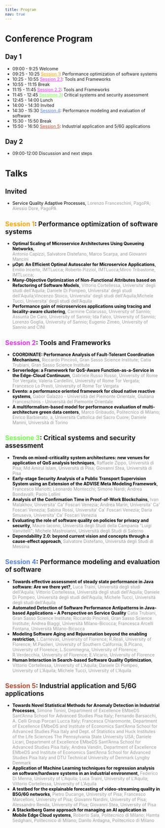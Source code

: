 ```yaml
---
title: Program
nav: true
---
```


# Conference Program

## Day 1	

- 09:00  - 9:25	Welcome
- 09:25  - 10:25 <a style="color:orange" href="#session-1-performance-optimization-of-software-systems">Session 1</a>: Performance optimization of software systems
- 10:25 - 10:55	<a style="color:rgb(234,51,247)" href="#session-2-tools-and-frameworks">Session 2.1</a>: Tools and Frameworks
- 10:55 - 11:15	Break
- 11:15 - 11:45	<a style="color:rgb(234,51,247)" href="#session-2-tools-and-frameworks">Session 2.2</a>: Tools and Frameworks
- 11:45 - 12:45	<a style="color:rgb(117,252,76)" href="#sessione-3-critical-systems-and-security-assessment">Sessione 3</a>: Critical systems and security assessment 
- 12:45 - 14:00	Lunch
- 14:00  - 14:30	Invited
- 14:30 - 15:30	<a style="color:rgb(89,132,225)" href="#session-4-performance-modeling-and-evaluation-of-software">Session 4</a>: Performance modeling and evaluation of software
- 15:30 - 15:50	Break
- 15:50 - 16:50	<a style="color:rgb(189,75,49)" href="#session-5-industrial-application-and-56g-applications">Session 5</a>: Industrial application and 5/6G applications

## Day 2

- 09:00-12:00 Discussion and next steps

# Talks

## Invited
- <span style="color:black">Service Quality Adaptive Processes</span>,
<span style="color:#999999">Lorenzo Franceschini, PagoPA; Alessio Dore, PagoPA </span>


## <span style="color:orange">Session 1</span>: Performance optimization of software systems

- <span style="color:black">__Optimal Scaling of Microservice Architectures Using Queueing Networks__</span>,  
<span style="color:#999999">Antonio Capizzi, Salvatore Distefano, Marco Scarpa, and Giovanni Mancini</span>
- <span style="color:black">__&#956;Opt: An Efficient Optimal Autoscaler for Microservice Applications__</span>,
<span style="color:#999999">Emilio Incerto, IMTLucca; Roberto Pizziol, IMTLucca;Mirco Tribastone, IMTLucca; </span>
- <span style="color:black">__Many-Objective Optimization of Non-Functional Attributes based on Refactoring of Software Models__</span>,
<span style="color:#999999">Vittorio Cortellessa, Universita' degli studi dell'Aquila; Daniele Di Pompeo, Universita' degli studi dell'Aquila;Vincenzo Stoico, Universita' degli studi dell'Aquila;Michele Tucci, Universita' degli studi dell'Aquila</span>
- <span style="color:black">__Performance gain of microservices applications using tracing and locality-aware clustering__</span>,
<span style="color:#999999">Carmine Colarusso, University of Sannio; Assunta De Caro, University of Sannio; Ida Falco, University of Sannio; Lorenzo Goglia, University of Sannio; Eugenio Zimeo, University of Sannio and CINI</span>

## <span style="color:rgb(234,51,247)">Session 2</span>: Tools and Frameworks

- <span style="color:black">__COORDINATE: Performance Analysis of Fault-Tolerant Coordination Mechanisms__</span>,
<span style="color:#999999">Riccardo Pinciroli, Gran Sasso Science Institute; Catia Trubiani, Gran Sasso Science Institute</span>
- <span style="color:black">__Serverledge: a Framework for QoS-Aware Function-as-a-Service in the Edge-Cloud Continuum__</span>,
<span style="color:#999999">Gabriele Russo Russo, University of Rome Tor Vergata; Valeria Cardellini, University of Rome Tor Vergata; Francesco Lo Presti, University of Rome Tor Vergata</span>
- <span style="color:black">__Evento: a performance oriented framework for cloud native reactive systems__</span>,
<span style="color:#999999">Gabor Galazzo - Università del Piemonte Orientale, Giuliana Franceschinis - Università del Piemonte Orientale	</span>
- <span style="color:black">__A multiformalism-based model for performance evaluation of multi-architecture green data centers__</span>, 
<span style="color:#999999">Marco Gribaudo, Politecnico di Milano; Enrico Barbierato, a, Università Cattolica del Sacro Cuore; Daniele Manini, Università di Torino</span>

## <span style="color:rgb(117,252,76)">Sessione 3</span>: Critical systems and security assessment 

- <span style="color:black">__Trends on mixed-criticality system architectures: new venues for application of QoS analysis techniques__</span>,
  <span style="color:#999999">Raffaele Zippo, Università di Pisa; Md Amirul Islam, Università di Pisa; Giovanni Stea, Università di Pisa</span>
- <span style="color:black">__Early-stage Security Analysis of a Public Transport Supervision System using an Extension of the ADVISE Meta Modeling Framework__</span>,
  <span style="color:#999999">Francesco Mariotti; Leonardo Montecchi; Simone Nardi; Andrea Bondavalli; Paolo Lollini</span>
- <span style="color:black">__Analysis of the Confirmation Time in Proof-of-Work Blockchains__</span>,
  <span style="color:#999999">Ivan Malakhov, Universita' Ca' Foscari Venezia; Andrea Marin, Universita' Ca' Foscari Venezia; Sabina Rossi, Universita' Ca' Foscari Venezia; Daria Smuseva, Universita' Ca' Foscari Venezia</span>
- <span style="color:black">__Evaluating the role of software quality on policies for privacy and security__</span>,
  <span style="color:#999999">Mauro Iacono, Università degli Studi della Campania "Luigi Vanvitelli"; Michele Mastroianni, Università degli Studi di Salerno</span>
- <span style="color:black">__Dependability 2.0: beyond current vision and concepts through a cause-effect approach__</span>,
  <span style="color:#999999">Salvatore Distefano, Università degli Studi di Messina</span>


## <span style="color:rgb(89,132,225)">Session 4</span>: Performance modeling and evaluation of software

- <span style="color:black">__Towards effective assessment of steady state performance in Java software: Are we there yet?__</span>,
  <span style="color:#999999">Luca Traini, Università degli studi dell'Aquila; Vittorio Cortellessa, Università degli studi dell'Aquila; Daniele Di Pompeo, Università degli studi dell'Aquila; Michele Tucci, Università degli studi dell'Aquila</span>
- <span style="color:black">__Automated Detection of Software Performance Antipatterns in Java-based Applications – A Perspective on Service Quality__</span>
  <span style="color:#999999">Catia Trubiani, Gran Sasso Science Institute; Riccardo Pinciroli, Gran Sasso Science Institute; Andrea Biaggi, Università Milano-Bicocca; Francesca Arcelli Fontana, Università Milano-Bicocca</span>
- <span style="color:black">__Modeling Software Aging and Rejuvenation beyond the enabling restriction__</span>,
  <span style="color:#999999">L.Carnevali, University of Florence; R.Reali, University of Florence; M.Paolieri, University of Southern California; B.Picano, University of Florence; L.Scommegna, University of Florence; R.Verdecchia, University of Florence; E.Vicario, University of Florence</span>  
- <span style="color:black">__Human Interaction in Search-based Software Quality Optimization__</span>,
  <span style="color:#999999">Vittorio Cortellessa, University of L'Aquila; Daniele Di Pompeo, University of L'Aquila; Michele Tucci, University of L'Aquila</span>
  
## <span style="color:rgb(189,75,49)">Session 5</span>: Industrial application and 5/6G applications

- <span style="color:black">__Towards Novel Statistical Methods for Anomaly Detection in Industrial Processes__</span>, 
  <span style="color:#999999">Simone Tonini, Department of Excellence EMbeDS Sant’Anna School for Advanced Studies Pisa Italy; Fernando Barsacchi, A. Celli Group Porcari Lucca Italy; Francesca Chiaromonte, Department of Excellence EMbeDS and Institute of Economics Sant’Anna School for Advanced Studies Pisa Italy and Dept. of Statistics and Huck Institutes of the Life Sciences The Pennsylvania State University USA; Daniele Licari, Department of Excellence EMbeDS Sant’Anna School for Advanced Studies Pisa Italy; Andrea Vandin, Department of Excellence EMbeDS and Institute of Economics Sant’Anna School 
  for Advanced Studies Pisa Italy and DTU Technical University of Denmark Lyngby Denmark</span>
- <span style="color:black">__Application of Machine Learning techniques for regression analysis on software/hardware systems in an industrial environment__</span>,
  <span style="color:#999999">Federico Di Menna, University of L'Aquila; Luca Traini, University of L'Aquila; Vittorio Cortellessa, University of L'Aquila</span>
- <span style="color:black">__A testbed for the explainable forecasting of video-streaming quality in B5G/6G networks__</span>,
  <span style="color:#999999">Pietro Ducange, University of Pisa; Francesco Marcelloni, University of Pisa; Giovanni Nardini, University of Pisa; Alessandro Renda, University of Pisa; Giovanni Stea, University of Pisa</span>
- <span style="color:black">__A Stackelberg Game approach for managing an AI application in Mobile Edge Cloud systems__</span>, 
  <span style="color:#999999">Roberto Sala, Politecnico di Milano; Hamta Sedghani, Politecnico di Milano; Danilo Ardagna, Politecnico di Milano</span>